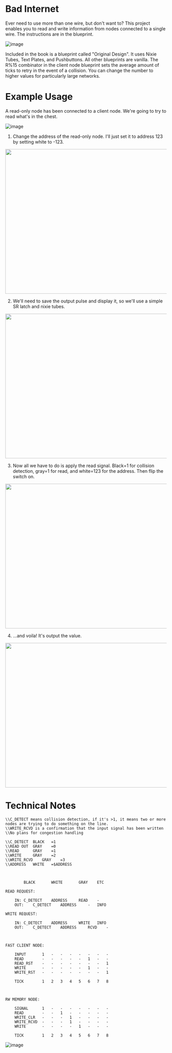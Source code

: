 # Bad Internet

Ever need to use more than one wire, but don't want to? This project enables you to read and write information from nodes connected to a single wire. The instructions are in the blueprint.

![image](https://github.com/Uaird/Factorio-Blueprints/assets/96286260/c63372cc-8474-41a5-806a-c528ce1d9cab)



Included in the book is a blueprint called "Original Design". It uses Nixie Tubes, Text Plates, and Pushbuttons. All other blueprints are vanilla.
The R%15 combinator in the client node blueprint sets the average amount of ticks to retry in the event of a collision. You can change the number to higher values for particularly large networks.


# Example Usage

A read-only node has been connected to a client node. We're going to try to read what's in the chest.

![image](https://github.com/Uaird/Factorio-Blueprints/assets/96286260/ba806033-be0c-4200-8e07-eed4f9676f71)


1. Change the address of the read-only node. I'll just set it to address 123 by setting white to -123.

<img src="https://github.com/Uaird/Factorio-Blueprints/assets/96286260/c0e06580-5706-4244-b94f-cf8ee9660e20" width="600" height="450">

2. We'll need to save the output pulse and display it, so we'll use a simple SR latch and nixie tubes.
   
<img src="https://github.com/Uaird/Factorio-Blueprints/assets/96286260/e93c25b4-8df5-4987-8dc5-08b39ec7131a" width="600" height="450">

3. Now all we have to do is apply the read signal. Black=1 for collision detection, gray=1 for read, and white=123 for the address. Then flip the switch on.

 <img src="https://github.com/Uaird/Factorio-Blueprints/assets/96286260/d264fee1-233d-4a7c-99f2-88bb88d34d62" width="600" height="450">

 4. ...and voila! It's output the value.

 <img src="https://github.com/Uaird/Factorio-Blueprints/assets/96286260/c5a6d8fe-77e1-4e33-8242-d44343eefea92" width="600" height="450">

 # Technical Notes



 
 
 	\\C_DETECT means collision detection, if it's >1, it means two or more nodes are trying to do something on the line.
	\\WRITE_RCVD is a confirmation that the input signal has been written
	\\No plans for congestion handling

	\\C_DETECT	BLACK	=1
	\\READ OUT	GRAY	=0
	\\READ		GRAY	=1
	\\WRITE		GRAY	=2
	\\WRITE_RCVD	GRAY	=3
	\\ADDRESS	WHITE	=$ADDRESS



			BLACK		WHITE		GRAY	ETC

	READ REQUEST:
	
 		IN:	C_DETECT	ADDRESS		READ	-
		OUT:	C_DETECT	ADDRESS		-	INFO

	WRITE REQUEST:
	
		IN:	C_DETECT	ADDRESS		WRITE	INFO
		OUT:	C_DETECT	ADDRESS		RCVD	-



	FAST CLIENT NODE:
	
		INPUT 		1	-	-	-	-	-	-	-
		READ 		-	-	-	-	-	1	-	-
		READ_RST	-	-	-	-	-	-	-	1
		WRITE		-	-	-	-	-	1	-	-
		WRITE_RST	-	-	-	-	-	-	-	1
		
		TICK		1	2	3	4	5	6	7	8
	
	
	
	RW MEMORY NODE:
	
		SIGNAL		1	-	-	-	-	-	-	-
		READ		-	-	1	-	-	-	-	-
		WRITE_CLR	-	-	-	1	-	-	-	-
		WRITE_RCVD	-	-	-	1	-	-	-	-
		WRITE		-	-	-	-	1	-	-	-
		
		TICK		1	2	3	4	5	6	7	8


![image](https://github.com/Uaird/Factorio-Blueprints/assets/96286260/e0175434-5393-41fe-a3f6-a329c9e34991)
